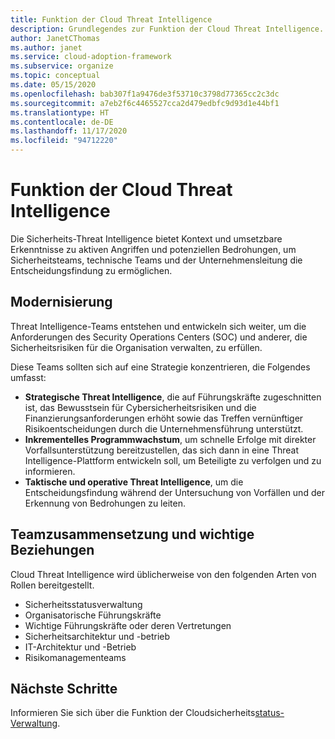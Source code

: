 ```yaml
---
title: Funktion der Cloud Threat Intelligence
description: Grundlegendes zur Funktion der Cloud Threat Intelligence.
author: JanetCThomas
ms.author: janet
ms.service: cloud-adoption-framework
ms.subservice: organize
ms.topic: conceptual
ms.date: 05/15/2020
ms.openlocfilehash: bab307f1a9476de3f53710c3798d77365cc2c3dc
ms.sourcegitcommit: a7eb2f6c4465527cca2d479edbfc9d93d1e44bf1
ms.translationtype: HT
ms.contentlocale: de-DE
ms.lasthandoff: 11/17/2020
ms.locfileid: "94712220"
---
```

# <a name="function-of-cloud-threat-intelligence"></a>Funktion der Cloud Threat Intelligence

Die Sicherheits-Threat Intelligence bietet Kontext und umsetzbare Erkenntnisse zu aktiven Angriffen und potenziellen Bedrohungen, um Sicherheitsteams, technische Teams und der Unternehmensleitung die Entscheidungsfindung zu ermöglichen.

## <a name="modernization"></a>Modernisierung

Threat Intelligence-Teams entstehen und entwickeln sich weiter, um die Anforderungen des Security Operations Centers (SOC) und anderer, die Sicherheitsrisiken für die Organisation verwalten, zu erfüllen.

Diese Teams sollten sich auf eine Strategie konzentrieren, die Folgendes umfasst:

- **Strategische Threat Intelligence**, die auf Führungskräfte zugeschnitten ist, das Bewusstsein für Cybersicherheitsrisiken und die Finanzierungsanforderungen erhöht sowie das Treffen vernünftiger Risikoentscheidungen durch die Unternehmensführung unterstützt.
- **Inkrementelles Programmwachstum**, um schnelle Erfolge mit direkter Vorfallsunterstützung bereitzustellen, das sich dann in eine Threat Intelligence-Plattform entwickeln soll, um Beteiligte zu verfolgen und zu informieren.
- **Taktische und operative Threat Intelligence**, um die Entscheidungsfindung während der Untersuchung von Vorfällen und der Erkennung von Bedrohungen zu leiten.

## <a name="team-composition-and-key-relationships"></a>Teamzusammensetzung und wichtige Beziehungen

Cloud Threat Intelligence wird üblicherweise von den folgenden Arten von Rollen bereitgestellt.

- Sicherheitsstatusverwaltung
- Organisatorische Führungskräfte
- Wichtige Führungskräfte oder deren Vertretungen
- Sicherheitsarchitektur und -betrieb
- IT-Architektur und -Betrieb
- Risikomanagementeams

## <a name="next-steps"></a>Nächste Schritte

Informieren Sie sich über die Funktion der Cloudsicherheits[status-Verwaltung](./cloud-security-posture-management.md).
